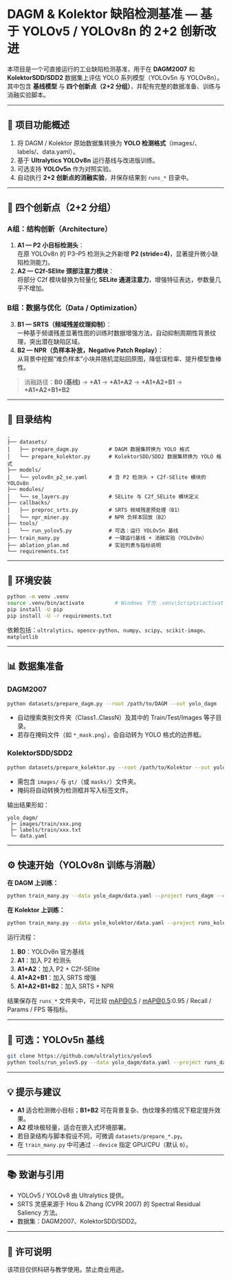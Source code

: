 # DAGM & Kolektor 缺陷检测基准 — 基于 YOLOv5 / YOLOv8n 的 2+2 创新改进

本项目是一个可直接运行的工业缺陷检测基准，用于在 **DAGM2007** 和 **KolektorSDD/SDD2** 数据集上评估 YOLO 系列模型（YOLOv5n 与 YOLOv8n）。  
其中包含 **基线模型** 与 **四个创新点（2+2 分组）**，并配有完整的数据准备、训练与消融实验脚本。

---

## 🧩 项目功能概述

1. 将 DAGM / Kolektor 原始数据集转换为 **YOLO 检测格式**（images/、labels/、data.yaml）。  
2. 基于 **Ultralytics YOLOv8n** 运行基线与改进版训练。  
3. 可选支持 **YOLOv5n** 作为对照实验。  
4. 自动执行 **2+2 创新点的消融实验**，并保存结果到 `runs_*` 目录中。

---

## 🚀 四个创新点（2+2 分组）

### **A组：结构创新（Architecture）**
1. **A1 — P2 小目标检测头**：  
   在原 YOLOv8n 的 P3–P5 检测头之外新增 **P2 (stride=4)**，显著提升微小缺陷检测能力。  
2. **A2 — C2f‑SElite 颈部注意力模块**：  
   将部分 C2f 模块替换为轻量化 **SELite 通道注意力**，增强特征表达，参数量几乎不增加。  

### **B组：数据与优化（Data / Optimization）**
3. **B1 — SRTS（频域残差纹理抑制）**：  
   一种基于频谱残差显著性图的训练时数据增强方法，自动抑制周期性背景纹理，突出潜在缺陷区域。  
4. **B2 — NPR（负样本补放，Negative Patch Replay）**：  
   从背景中挖掘“难负样本”小块并随机混贴回原图，降低误检率、提升模型鲁棒性。  

> 消融路径：**B0 (基线)** → **+A1** → **+A1+A2** → **+A1+A2+B1** → **+A1+A2+B1+B2**

---

## 📂 目录结构

```
.
├── datasets/
│   ├── prepare_dagm.py          # DAGM 数据集转换为 YOLO 格式
│   └── prepare_kolektor.py      # KolektorSDD/SDD2 数据集转换为 YOLO 格式
├── models/
│   └── yolov8n_p2_se.yaml       # 含 P2 检测头 + C2f-SElite 模块的 YOLOv8n
├── modules/
│   └── se_layers.py             # SELite 与 C2f_SELite 模块定义
├── callbacks/
│   ├── preproc_srts.py          # SRTS 频域残差预处理（B1）
│   └── npr_miner.py             # NPR 负样本回放（B2）
├── tools/
│   └── run_yolov5.py            # 可选：运行 YOLOv5n 基线
├── train_many.py                # 一键运行基线 + 消融实验（YOLOv8n）
├── ablation_plan.md             # 实验列表与指标说明
└── requirements.txt
```

---

## 🧠 环境安装

```bash
python -m venv .venv
source .venv/bin/activate          # Windows 下为 .venv\Scripts\activate
pip install -U pip
pip install -U -r requirements.txt
```

依赖包括：`ultralytics`、`opencv-python`、`numpy`、`scipy`、`scikit-image`、`matplotlib`

---

## 📊 数据集准备

### DAGM2007
```bash
python datasets/prepare_dagm.py --root /path/to/DAGM --out yolo_dagm
```
- 自动搜索类别文件夹（Class1..ClassN）及其中的 Train/Test/Images 等子目录。  
- 若存在掩码文件（如 `*_mask.png`），会自动转为 YOLO 格式的边界框。  

### KolektorSDD/SDD2
```bash
python datasets/prepare_kolektor.py --root /path/to/Kolektor --out yolo_kolektor
```
- 需包含 `images/` 与 `gt/`（或 `masks/`）文件夹。  
- 掩码将自动转换为检测框并写入标签文件。  

输出结果形如：
```
yolo_dagm/
 ├─ images/train/xxx.png
 ├─ labels/train/xxx.txt
 └─ data.yaml
```

---

## ⚙️ 快速开始（YOLOv8n 训练与消融）

**在 DAGM 上训练：**
```bash
python train_many.py --data yolo_dagm/data.yaml --project runs_dagm --epochs 150 --imgsz 640
```

**在 Kolektor 上训练：**
```bash
python train_many.py --data yolo_kolektor/data.yaml --project runs_kolektor --epochs 150 --imgsz 640
```

运行流程：
1. **B0**：YOLOv8n 官方基线  
2. **A1**：加入 P2 检测头  
3. **A1+A2**：加入 P2 + C2f-SElite  
4. **A1+A2+B1**：加入 SRTS 增强  
5. **A1+A2+B1+B2**：加入 SRTS + NPR  

结果保存在 `runs_*` 文件夹中，可比较 mAP@0.5 / mAP@0.5:0.95 / Recall / Params / FPS 等指标。

---

## 🧩 可选：YOLOv5n 基线

```bash
git clone https://github.com/ultralytics/yolov5
python tools/run_yolov5.py --data yolo_dagm/data.yaml --project runs_dagm
```

---

## 💡 提示与建议

- **A1** 适合检测微小目标；**B1+B2** 可在背景复杂、伪纹理多的情况下稳定提升效果。  
- **A2** 模块极轻量，适合在嵌入式环境部署。  
- 若目录结构与脚本假设不同，可微调 `datasets/prepare_*.py`。  
- 在 `train_many.py` 中可通过 `--device` 指定 GPU/CPU（默认 `0`）。  

---

## 📚 致谢与引用

- YOLOv5 / YOLOv8 由 Ultralytics 提供。  
- SRTS 灵感来源于 Hou & Zhang (CVPR 2007) 的 Spectral Residual Saliency 方法。  
- 数据集：DAGM2007、KolektorSDD/SDD2。  

---

## 📄 许可说明

该项目仅供科研与教学使用。禁止商业用途。

